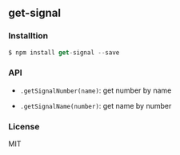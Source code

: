 
get-signal
---------------------

### Installtion

```js
$ npm install get-signal --save
```

### API

- `.getSignalNumber(name)`: get number by name

- `.getSignalName(number)`: get name by number

### License

MIT

